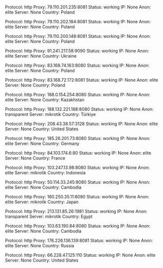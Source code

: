 Protocol: http
Proxy: 79.110.201.235:8081
Status: working
IP: None
Anon: elite
Server: None
Country: Poland

Protocol: http
Proxy: 79.110.202.184:8081
Status: working
IP: None
Anon: elite
Server: None
Country: Poland

Protocol: http
Proxy: 79.110.200.148:8081
Status: working
IP: None
Anon: elite
Server: None
Country: Poland

Protocol: http
Proxy: 91.241.217.58:9090
Status: working
IP: None
Anon: elite
Server: None
Country: Ukraine

Protocol: http
Proxy: 83.168.74.163:8080
Status: working
IP: None
Anon: elite
Server: None
Country: Poland

Protocol: http
Proxy: 83.168.72.172:8081
Status: working
IP: None
Anon: elite
Server: None
Country: Poland

Protocol: http
Proxy: 188.0.154.254:8080
Status: working
IP: None
Anon: elite
Server: None
Country: Kazakhstan

Protocol: http
Proxy: 188.132.221.188:8080
Status: working
IP: None
Anon: transparent
Server: mikrotik
Country: Türkiye

Protocol: http
Proxy: 208.43.38.57:3128
Status: working
IP: None
Anon: elite
Server: None
Country: United States

Protocol: http
Proxy: 185.26.201.73:8080
Status: working
IP: None
Anon: elite
Server: None
Country: Germany

Protocol: http
Proxy: 84.103.174.6:80
Status: working
IP: None
Anon: elite
Server: None
Country: France

Protocol: http
Proxy: 103.247.13.98:8080
Status: working
IP: None
Anon: elite
Server: mikrotik
Country: Indonesia

Protocol: http
Proxy: 50.114.33.245:8080
Status: working
IP: None
Anon: elite
Server: None
Country: Cambodia

Protocol: http
Proxy: 160.250.35.11:8080
Status: working
IP: None
Anon: elite
Server: mikrotik
Country: Japan

Protocol: http
Proxy: 213.131.85.26:1981
Status: working
IP: None
Anon: transparent
Server: mikrotik
Country: Egypt

Protocol: http
Proxy: 103.63.190.84:8080
Status: working
IP: None
Anon: elite
Server: None
Country: Cambodia

Protocol: http
Proxy: 176.226.136.139:8081
Status: working
IP: None
Anon: elite
Server: None
Country: Russia

Protocol: http
Proxy: 66.228.47.125:110
Status: working
IP: None
Anon: elite
Server: None
Country: United States

